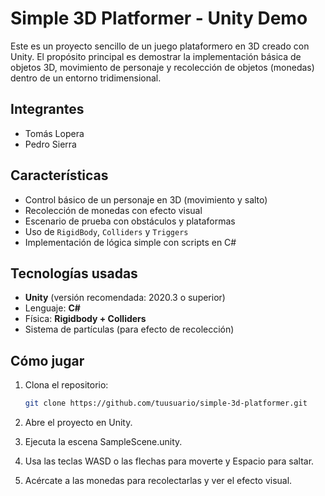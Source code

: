 # Simple 3D Platformer - Unity Demo

Este es un proyecto sencillo de un juego plataformero en 3D creado con Unity. El propósito principal es demostrar la implementación básica de objetos 3D, movimiento de personaje y recolección de objetos (monedas) dentro de un entorno tridimensional.

## Integrantes

- Tomás Lopera
- Pedro Sierra

## Características

- Control básico de un personaje en 3D (movimiento y salto)
- Recolección de monedas con efecto visual
- Escenario de prueba con obstáculos y plataformas
- Uso de `RigidBody`, `Colliders` y `Triggers`
- Implementación de lógica simple con scripts en C#

## Tecnologías usadas

- **Unity** (versión recomendada: 2020.3 o superior)
- Lenguaje: **C#**
- Física: **Rigidbody + Colliders**
- Sistema de partículas (para efecto de recolección)


## Cómo jugar

1. Clona el repositorio:
   ```bash
   git clone https://github.com/tuusuario/simple-3d-platformer.git
   ```
2. Abre el proyecto en Unity.

3. Ejecuta la escena SampleScene.unity.

4. Usa las teclas WASD o las flechas para moverte y Espacio para saltar.

5. Acércate a las monedas para recolectarlas y ver el efecto visual.
